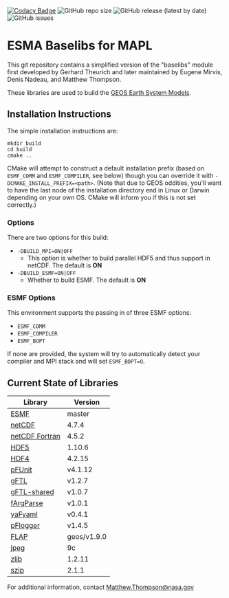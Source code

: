 [![Codacy Badge](https://api.codacy.com/project/badge/Grade/8fbf2d9b0c044a63b34eeb6ab6e7add8)](https://www.codacy.com/manual/mathomp4/ESMA-Baselibs-CMake?utm_source=github.com&amp;utm_medium=referral&amp;utm_content=mathomp4/ESMA-Baselibs-CMake&amp;utm_campaign=Badge_Grade) ![GitHub repo size](https://img.shields.io/github/repo-size/mathomp4/ESMA-Baselibs-CMake) ![GitHub release (latest by date)](https://img.shields.io/github/v/release/mathomp4/ESMA-Baselibs-CMake) ![GitHub issues](https://img.shields.io/github/issues/mathomp4/ESMA-Baselibs-CMake)

# ESMA Baselibs for MAPL

This git repository contains a simplified version of the "baselibs"
module first developed by Gerhard Theurich and later maintained by Eugene
Mirvis, Denis Nadeau, and Matthew Thompson. 

These libraries are used to build the [GEOS Earth System
Models](https://github.com/GEOS-ESM/).

## Installation Instructions

The simple installation instructions are:
```
mkdir build
cd build
cmake ..
```

CMake will attempt to construct a default installation prefix (based on
`ESMF_COMM` and `ESMF_COMPILER`, see below) though you can override it
with `-DCMAKE_INSTALL_PREFIX=<path>`. (Note that due to GEOS oddities,
you'll want to have the last node of the installation directory end in
Linux or Darwin depending on your own OS. CMake will inform you if this
is not set correctly.)

### Options

There are two options for this build:

* `-DBUILD_MPI=ON|OFF`
   * This option is whether to build parallel HDF5 and thus support in
     netCDF. The default is **ON**
* `-DBUILD_ESMF=ON|OFF`
   * Whether to build ESMF. The default is **ON**

### ESMF Options

This environment supports the passing in of three ESMF options:

* `ESMF_COMM`
* `ESMF_COMPILER`
* `ESMF_BOPT`

If none are provided, the system will try to automatically detect your
compiler and MPI stack and will set `ESMF_BOPT=O`. 


## Current State of Libraries

| Library                                                                 | Version     |
| ---                                                                     | ---         |
| [ESMF](https://www.earthsystemcog.org/projects/esmf/)                   | master      |
| [netCDF](https://github.com/Unidata/netcdf-c)                           | 4.7.4       |
| [netCDF Fortran](https://github.com/Unidata/netcdf-fortran)             | 4.5.2       |
| [HDF5](https://portal.hdfgroup.org/display/support)                     | 1.10.6      |
| [HDF4](https://portal.hdfgroup.org/display/support)                     | 4.2.15      |
| [pFUnit](https://github.com/Goddard-Fortran-Ecosystem/pFUnit)           | v4.1.12     |
| [gFTL](https://github.com/Goddard-Fortran-Ecosystem/gFTL)                | v1.2.7      |
| [gFTL-shared](https://github.com/Goddard-Fortran-Ecosystem/gFTL-shared) | v1.0.7      |
| [fArgParse](https://github.com/Goddard-Fortran-Ecosystem/fArgParse)      | v1.0.1      |
| [yaFyaml](https://github.com/Goddard-Fortran-Ecosystem/yaFyaml)         | v0.4.1      |
| [pFlogger](https://github.com/Goddard-Fortran-Ecosystem/pFlogger)       | v1.4.5      |
| [FLAP](https://github.com/mathomp4/FLAP)                                | geos/v1.9.0 |
| [jpeg](http://www.ijg.org/)                                             | 9c          |
| [zlib](http://www.zlib.net/)                                            | 1.2.11      |
| [szip](https://support.hdfgroup.org/doc_resource/SZIP/)                 | 2.1.1       |

For additional information, contact Matthew.Thompson@nasa.gov
